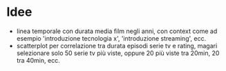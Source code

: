 # Idee

- linea temporale con durata media film negli anni, con context come ad esempio 'introduzione tecnologia x', 'introduzione streaming', ecc.
- scatterplot per correlazione tra durata episodi serie tv e rating, magari selezionare solo 50 serie tv più viste, oppure 20 più viste tra 20min, 20 tra 40min, ecc.
